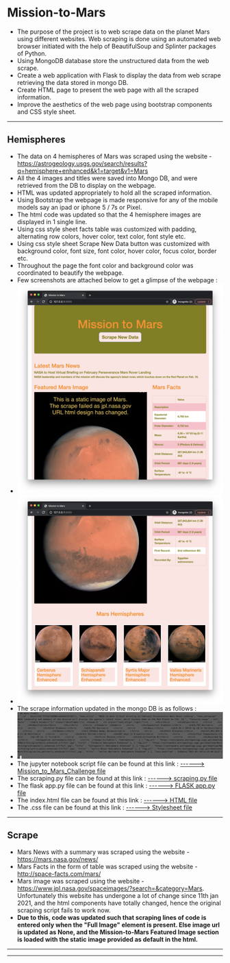 # **Mission-to-Mars**
- The purpose of the project is to web scrape data on the planet Mars using different websites. Web scraping is done using an automated web browser initiated with the help of BeautifulSoup and Splinter packages of Python.
- Using MongoDB database store the unstructured data from the web scrape.
- Create a web application with Flask to display the data from web scrape retrieving the data stored in mongo DB.
- Create HTML page to present the web page with all the scraped information.
- Improve the aesthetics of the web page using bootstrap components and CSS style sheet.
---
## **Hemispheres**
- The data on 4 hemispheres of Mars was scraped using the website - https://astrogeology.usgs.gov/search/results?q=hemisphere+enhanced&k1=target&v1=Mars
- All the 4 images and titles were saved into Mongo DB, and were retrieved from the DB to display on the webpage. 
- HTML was updated appropriately to hold all the scraped information. 
- Using Bootstrap the webpage is made responsive for any of the mobile models say an ipad or iphone 5 / 7s or Pixel.
- The html code was updated so that the 4 hemisphere images are displayed in 1 single line.
- Using css style sheet facts table was customized with padding, alternating row colors, hover color, text color, font style etc.
- Using css style sheet Scrape New Data button was customized with background color, font size, font color, hover color, focus color, border etc.
- Throughout the page the font color and background color was coordinated to beautify the webpage.
- Few screenshots are attached below to get a glimpse of the webpage :
- <img src = "Resources/Mission_to_Mars_1.png"></img>
- <img src = "Resources/Mission_to_Mars_2.png"></img>
- The scrape information updated in the mongo DB is as follows :
- <img src = "Resources/Mission_to_Mars_Mongo.png"></img>
- The jupyter notebook script file can be found at this link : <a href="https://github.com/VinuthaBS/Mission-to-Mars/blob/main/Mission_to_Mars_Challenge.ipynb">------> Mission_to_Mars_Challenge file</a>
- The scraping.py file can be found at this link : <a href="https://github.com/VinuthaBS/Mission-to-Mars/blob/main/scraping.py">------> scraping.py file</a>
- The flask app.py file can be found at this link : <a href="https://github.com/VinuthaBS/Mission-to-Mars/blob/main/app.py">------> FLASK app.py file</a>
- The index.html file can be found at this link : <a href="https://github.com/VinuthaBS/Mission-to-Mars/blob/main/templates/index.html">------> HTML file</a>
- The .css file can be found at this link : <a href="https://github.com/VinuthaBS/Mission-to-Mars/blob/main/static/css/style.css">------> Stylesheet file</a>
---
## **Scrape**
- Mars News with a summary was scraped using the website - https://mars.nasa.gov/news/
- Mars Facts in the form of table was scraped using the website - http://space-facts.com/mars/
- Mars image was scraped using the website - https://www.jpl.nasa.gov/spaceimages/?search=&category=Mars. Unfortunately this website has undergone a lot of change since 11th jan 2021, and the html components have totally changed, hence the original scraping script fails to work now. 
- <strong>Due to this, code was updated such that scraping lines of code is entered only when the "Full Image" element is present. Else image url is updated as None, and the Mission-to-Mars Featured Image section is loaded with the static image provided as default in the html.</strong>
---
---